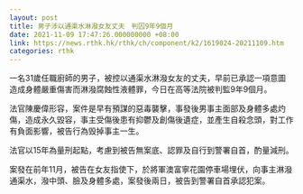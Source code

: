 ```yaml
---
layout: post
title: 男子涉以通渠水淋潑女友丈夫　判囚9年9個月
date: 2021-11-09 17:47:26.000000000 +08:00
link: https://news.rthk.hk/rthk/ch/component/k2/1619024-20211109.htm
categories: rthk
---
```


一名31歲任職廚師的男子，被控以通渠水淋潑女友的丈夫，早前已承認一項意圖造成身體嚴重傷害而淋潑腐蝕性液體罪，今日在高等法院被判監9年9個月。

法官陳慶偉形容，案件是早有預謀的惡毒襲擊，事發後男事主面部及身體多處灼傷，造成永久毀容，事主受傷後患有抑鬱及創傷後遺症，並產生自殺念頭，對工作有負面影響，被告行為毁掉事主一生。

法官以15年為量刑起點，考慮到被告無案底、認罪及自行到警署自首，酌量減刑。

案發在前年11月，被告在女友指使下，於將軍澳富寧花園停車場埋伏，向事主淋潑通渠水，潑中頭、臉及身體多處，案發後兩日，被告到警署自首承認犯案。
